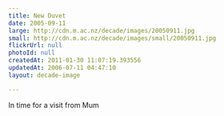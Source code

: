 ```yaml
---
title: New Duvet
date: 2005-09-11
large: http://cdn.m.ac.nz/decade/images/20050911.jpg
small: http://cdn.m.ac.nz/decade/images/small/20050911.jpg
flickrUrl: null
photoId: null
createdAt: 2011-01-30 11:07:19.393556
updatedAt: 2006-07-11 04:47:10
layout: decade-image

---
```

In time for a visit from Mum

